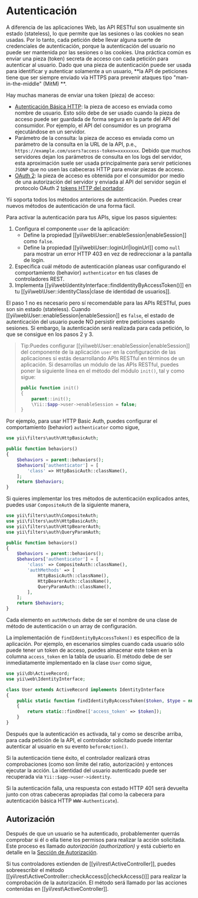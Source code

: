 Autenticación
=============

A diferencia de las aplicaciones Web, las API RESTful son usualmente sin estado (stateless), lo que permite que las sesiones o las cookies
no sean usadas. Por lo tanto, cada petición debe llevar alguna suerte de credenciales de autenticación,
porque la autenticación del usuario no puede ser mantenida por las sesiones o las cookies. Una práctica común
es enviar una pieza (token) secreta de acceso con cada petición para autenticar al usuario. Dado que una pieza de autenticación
puede ser usada para identificar y autenticar solamente a un usuario, **la API de peticiones tiene que ser siempre enviado
vía HTTPS para prevenir ataques tipo "man-in-the-middle" (MitM) **.

Hay muchas maneras de enviar una token (pieza) de acceso:

* [Autenticación Básica HTTP](https://es.wikipedia.org/wiki/Autenticaci%C3%B3n_de_acceso_b%C3%A1sica): la pieza de acceso
  es enviada como nombre de usuario. Esto sólo debe de ser usado cuando la pieza de acceso puede ser guardada
  de forma segura en la parte del API del consumidor. Por ejemplo, el API del consumidor es un programa ejecutándose en un servidor.
* Parámetro de la consulta: la pieza de acceso es enviada como un parámetro de la consulta en la URL de la API, p.e.,
  `https://example.com/users?access-token=xxxxxxxx`. Debido que muchos servidores dejan los parámetros de consulta en los logs del servidor,
  esta aproximación suele ser usada principalmente para servir peticiones `JSONP`
  que no usen las cabeceras HTTP para enviar piezas de acceso.
* [OAuth 2](http://oauth.net/2/): la pieza de acceso es obtenida por el consumidor por medio de una autorización del servidor
  y enviada al API del servidor según el protocolo
  OAuth 2 [tokens HTTP del portador](http://tools.ietf.org/html/rfc6750).

Yii soporta todos los métodos anteriores de autenticación. Puedes crear nuevos métodos de autenticación de una forma fácil.

Para activar la autenticación para tus APIs, sigue los pasos siguientes:

1. Configura el componente `user` de la aplicación:
   - Define la propiedad [[yii\web\User::enableSession|enableSession]] como `false`.
   - Define la propiedad [[yii\web\User::loginUrl|loginUrl]] como `null` para mostrar un error HTTP 403 en vez de redireccionar a la pantalla de login. 
2. Especifica cuál método de autenticación planeas usar configurando el comportamiento (behavior) `authenticator` en tus
   clases de controladores REST.
3. Implementa [[yii\web\IdentityInterface::findIdentityByAccessToken()]] en tu [[yii\web\User::identityClass|clase de identidad de usuarios]].

El paso 1 no es necesario pero sí recomendable para las APIs RESTful, pues son sin estado (stateless).
Cuando [[yii\web\User::enableSession|enableSession]] es `false`, el estado de autenticación del usuario puede NO persistir entre peticiones usando sesiones.
Si embargo, la autenticación será realizada para cada petición, lo que se consigue en los pasos 2 y 3.

> Tip:Puedes configurar [[yii\web\User::enableSession|enableSession]] del componente de la aplicación `user` en la configuración
> de las aplicaciones si estás desarrollando APIs RESTful en términos de un aplicación. Si desarrollas un módulo de las APIs RESTful,
> puedes poner la siguiente línea en el método del módulo `init()`, tal y como sigue:
>
> ```php
> public function init()
> {
>     parent::init();
>     \Yii::$app->user->enableSession = false;
> }
> ```

Por ejemplo, para usar HTTP Basic Auth, puedes configurar el comportamiento (behavior) `authenticator` como sigue,

```php
use yii\filters\auth\HttpBasicAuth;

public function behaviors()
{
    $behaviors = parent::behaviors();
    $behaviors['authenticator'] = [
        'class' => HttpBasicAuth::className(),
    ];
    return $behaviors;
}
```

Si quieres implementar los tres métodos de autenticación explicados antes, puedes usar `CompositeAuth` de la siguiente manera,

```php
use yii\filters\auth\CompositeAuth;
use yii\filters\auth\HttpBasicAuth;
use yii\filters\auth\HttpBearerAuth;
use yii\filters\auth\QueryParamAuth;

public function behaviors()
{
    $behaviors = parent::behaviors();
    $behaviors['authenticator'] = [
        'class' => CompositeAuth::className(),
        'authMethods' => [
            HttpBasicAuth::className(),
            HttpBearerAuth::className(),
            QueryParamAuth::className(),
        ],
    ];
    return $behaviors;
}
```

Cada elemento en `authMethods` debe de ser el nombre de una clase de método de autenticación o un array de configuración.


La implementación de `findIdentityByAccessToken()` es específico de la aplicación. Por ejemplo, en escenarios simples
cuando cada usuario sólo puede tener un token de acceso, puedes almacenar este token en la columna `access_token`
en la tabla de usuario. El método debe de ser inmediatamente implementado en la clase  `User` como sigue,

```php
use yii\db\ActiveRecord;
use yii\web\IdentityInterface;

class User extends ActiveRecord implements IdentityInterface
{
    public static function findIdentityByAccessToken($token, $type = null)
    {
        return static::findOne(['access_token' => $token]);
    }
}
```

Después que la autenticación es activada, tal y como se describe arriba, para cada petición de la API, el controlador solicitado
puede intentar autenticar al usuario en su evento `beforeAction()`.

Si la autenticación tiene éxito, el controlador realizará otras comprobaciones (como son límite del ratio, autorización)
y entonces ejecutar la acción. La identidad del usuario autenticado puede ser recuperada via `Yii::$app->user->identity`.

Si la autenticación falla, una respuesta con estado HTTP 401 será devuelta junto con otras cabeceras apropiadas
(tal como la cabecera para autenticación básica HTTP `WWW-Authenticate`).


## Autorización <span id="authorization"></span>

Después de que un usuario se ha autenticado, probablementer querrás comprobar si él o ella tiene los permisos para realizar
la acción solicitada. Este proceso es llamado *autorización (authorization)* y está cubierto en detalle
en la [Sección de Autorización](security-authorization.md).

Si tus controladores extienden de [[yii\rest\ActiveController]], puedes sobreescribir
el método [[yii\rest\ActiveController::checkAccess()|checkAccess()]] para realizar la comprobación de la autorización.
El método será llamado por las acciones contenidas en [[yii\rest\ActiveController]].
